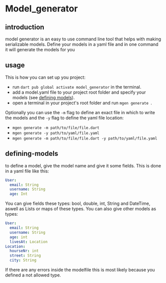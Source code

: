 # Model_generator
## introduction
model generator is an easy to use command line tool that helps with making serializable models.
Define your models in a yaml file and in one command it will generate the models for you
## usage
This is how you can set up you project:
- run ```dart pub global activate model_generator``` in the terminal.
- add a model.yaml file to your project root folder and specify your models (see [defining models](#defining-models)).
- open a terminal in your project's root folder and run ```mgen generate ```.

Optionally you can use the ```-m``` flag to define an exact file in which to write the models and the ```-y``` flag to define the yaml file location:
- ```mgen generate -m path/to/file/file.dart```
- ```mgen generate -y path/to/yaml/file.yaml```
- ```mgen generate -m path/to/file/file.dart -y path/to/yaml/file.yaml```

## defining-models
to define a model, give the model name and give it some fields. This is done in a yaml file like this:
```yaml
User:
  email: String
  username: String
  age: Int
```

You can give fields these types: bool, double, int, String and DateTime, aswell as Lists or maps of these types.
You can also give other models as types:
```yaml
User:
  email: String
  username: String
  age: int
  livesAt: Location
Location:
  hourseNr: int
  street: String
  city: String
```
If there are any errors inside the modelfile this is most likely because you defined a not allowed type.